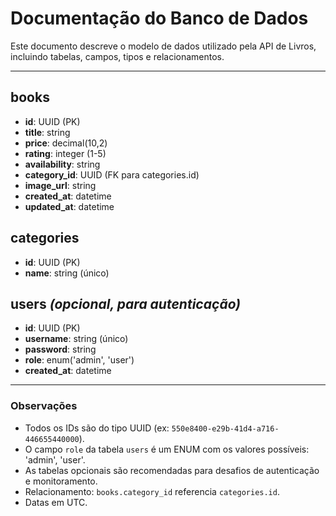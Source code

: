 # Documentação do Banco de Dados

Este documento descreve o modelo de dados utilizado pela API de Livros, incluindo tabelas, campos, tipos e relacionamentos.

---

## books
- **id**: UUID (PK)
- **title**: string
- **price**: decimal(10,2)
- **rating**: integer (1-5)
- **availability**: string
- **category_id**: UUID (FK para categories.id)
- **image_url**: string
- **created_at**: datetime
- **updated_at**: datetime

## categories
- **id**: UUID (PK)
- **name**: string (único)

## users *(opcional, para autenticação)*
- **id**: UUID (PK)
- **username**: string (único)
- **password**: string
- **role**: enum('admin', 'user')
- **created_at**: datetime

---

### Observações
- Todos os IDs são do tipo UUID (ex: `550e8400-e29b-41d4-a716-446655440000`).
- O campo `role` da tabela `users` é um ENUM com os valores possíveis: 'admin', 'user'.
- As tabelas opcionais são recomendadas para desafios de autenticação e monitoramento.
- Relacionamento: `books.category_id` referencia `categories.id`.
- Datas em UTC.
